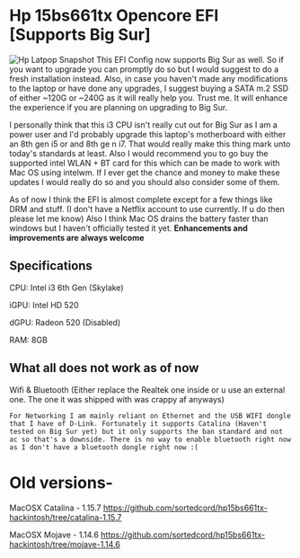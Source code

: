 # Hp 15bs661tx Opencore EFI [Supports Big Sur]
![Hp Latpop Snapshot](https://github.com/sortedcord/hp15bs661tx-hackintosh/blob/master/Docs/Laptop.png)
This EFI Config now supports Big Sur as well. So if you want to upgrade you can promptly do so but I would suggest to do a fresh installation instead. Also, in case you haven't made any modifications to the laptop or have done any upgrades, I suggest buying a SATA m.2 SSD of either ~120G or ~240G as it will really help you. Trust me. It will enhance the experience if you are planning on upgrading to Big Sur.

I personally think that this i3 CPU isn't really cut out for Big Sur as I am a power user and I'd probably upgrade this laptop's motherboard with either an 8th gen i5 or and 8th ge n i7. That would really make this thing mark unto today's standards at least. Also I would recommend you to go buy the supported intel WLAN + BT card for this which can be made to work with Mac OS using intelwm. If I ever get the chance and money to make these updates I would really do so and you should also consider some of them.

As of now I think the EFI is almost complete except for a few things like DRM and stuff. (I don't have a Netflix account to use currently. If u do then please let me know) Also I think Mac OS drains the battery faster than windows but I haven't officially tested it yet. **Enhancements and improvements are always welcome**

## Specifications
CPU: Intel i3 6th Gen (Skylake)

iGPU: Intel HD 520

dGPU: Radeon 520 (Disabled)

RAM: 8GB

## What all does not work as of now

Wifi & Bluetooth (Either replace the Realtek one inside or u use an external one. The one it was shipped with was crappy af anyways)

`
For Networking I am mainly reliant on Ethernet and the USB WIFI dongle that I have of D-Link. Fortunately it supports Catalina (Haven't tested on Big Sur yet) but it only supports the ban standard and not ac so that's a downside. There is no way to enable bluetooth right now as I don't have a bluetooth dongle right now :(
`

# Old versions-
MacOSX Catalina - 1.15.7 https://github.com/sortedcord/hp15bs661tx-hackintosh/tree/catalina-1.15.7

MacOSX Mojave - 1.14.6 https://github.com/sortedcord/hp15bs661tx-hackintosh/tree/mojave-1.14.6